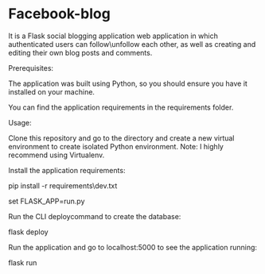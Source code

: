 # Facebook-blog

It is a Flask social blogging application web application in which authenticated users can follow\unfollow each other, as well as creating and editing their own blog posts and comments.

Prerequisites:

The application was built using Python, so you should ensure you have it installed on your machine.

You can find the application requirements in the requirements folder.

Usage:

Clone this repository and go to the directory and create a new virtual environment to create isolated Python environment. Note: I highly recommend using Virtualenv.

Install the application requirements:

pip install -r requirements\dev.txt

set FLASK_APP=run.py

Run the CLI deploycommand to create the database:

flask deploy

Run the application and go to localhost:5000 to see the application running:

flask run

